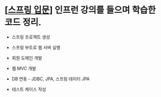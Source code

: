 # [[스프링 입문](https://www.inflearn.com/course/%EC%8A%A4%ED%94%84%EB%A7%81-%EC%9E%85%EB%AC%B8-%EC%8A%A4%ED%94%84%EB%A7%81%EB%B6%80%ED%8A%B8#)] 인프런 강의를 들으며 학습한 코드 정리.

- 스프링 프로젝트 생성

- 스프링 부트로 웹 서버 실행

- 회원 도메인 개발

- 웹 MVC 개발

- DB 연동 - JDBC, JPA, 스프링 데이터 JPA

- 테스트 케이스 작성


